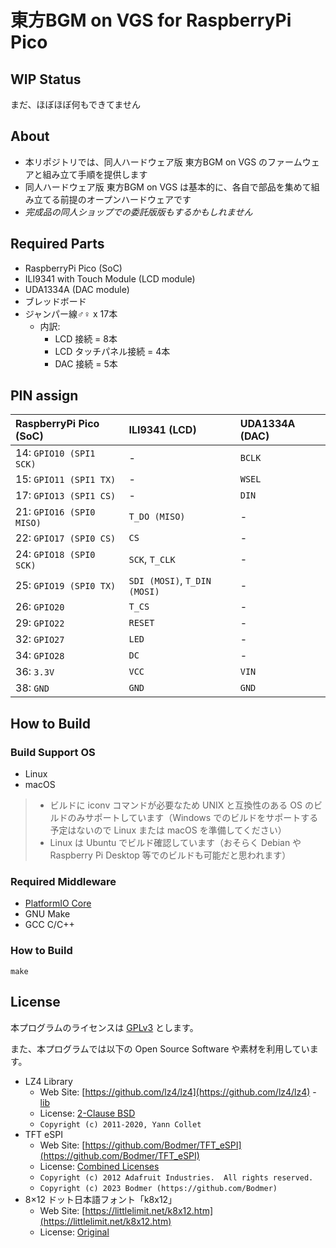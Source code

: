 # 東方BGM on VGS for RaspberryPi Pico

## WIP Status

まだ、ほぼほぼ何もできてません

## About

- 本リポジトリでは、同人ハードウェア版 東方BGM on VGS のファームウェアと組み立て手順を提供します
- 同人ハードウェア版 東方BGM on VGS は基本的に、各自で部品を集めて組み立てる前提のオープンハードウェアです
- _完成品の同人ショップでの委託版版もするかもしれません_

## Required Parts

- RaspberryPi Pico (SoC)
- ILI9341 with Touch Module (LCD module)
- UDA1334A (DAC module)
- ブレッドボード
- ジャンパー線♂♀ x 17本
  - 内訳:
    - LCD 接続 = 8本
    - LCD タッチパネル接続 = 4本
    - DAC 接続 = 5本

## PIN assign

|RaspberryPi Pico (SoC)|ILI9341 (LCD)|UDA1334A (DAC)|
|:-|:-|:-|
|14: `GPIO10 (SPI1 SCK)`|-|`BCLK`|
|15: `GPIO11 (SPI1 TX)`|-|`WSEL`|
|17: `GPIO13 (SPI1 CS)`|-|`DIN`|
|21: `GPIO16 (SPI0 MISO)`|`T_DO (MISO)`|-|
|22: `GPIO17 (SPI0 CS)`|`CS`|-|
|24: `GPIO18 (SPI0 SCK)`|`SCK`, `T_CLK`|-|
|25: `GPIO19 (SPI0 TX)`|`SDI (MOSI)`, `T_DIN (MOSI)`|-|
|26: `GPIO20`|`T_CS`|-|
|29: `GPIO22`|`RESET`|-|
|32: `GPIO27`|`LED`|-|
|34: `GPIO28`|`DC`|-|
|36: `3.3V`|`VCC`|`VIN`|
|38: `GND`|`GND`|`GND`|

## How to Build

### Build Support OS

- Linux
- macOS

> - ビルドに iconv コマンドが必要なため UNIX と互換性のある OS のビルドのみサポートしています（Windows でのビルドをサポートする予定はないので Linux または macOS を準備してください）
> - Linux は Ubuntu でビルド確認しています（おそらく Debian や Raspberry Pi Desktop 等でのビルドも可能だと思われます）

### Required Middleware

- [PlatformIO Core](https://github.com/platformio/platformio-core)
- GNU Make
- GCC C/C++

### How to Build

```
make
```

## License

本プログラムのライセンスは [GPLv3](LICENSE.txt) とします。

また、本プログラムでは以下の Open Source Software や素材を利用しています。

- LZ4 Library
  - Web Site: [https://github.com/lz4/lz4](https://github.com/lz4/lz4) - [lib](https://github.com/lz4/lz4/tree/dev/lib)
  - License: [2-Clause BSD](./licenses-copy/lz4-library.txt)
  - `Copyright (c) 2011-2020, Yann Collet`
- TFT eSPI
  - Web Site: [https://github.com/Bodmer/TFT_eSPI](https://github.com/Bodmer/TFT_eSPI)
  - License: [Combined Licenses](./licenses-copy/TFT_eSPI.txt)
  - `Copyright (c) 2012 Adafruit Industries.  All rights reserved.`
  - `Copyright (c) 2023 Bodmer (https://github.com/Bodmer)`
- 8×12 ドット日本語フォント「k8x12」
  - Web Site: [https://littlelimit.net/k8x12.htm](https://littlelimit.net/k8x12.htm)
  - License: [Original](./licenses-copy/k8x12.txt)
